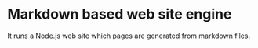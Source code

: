 # Markdown based web site engine

It runs a Node.js web site which pages are generated from markdown files.
